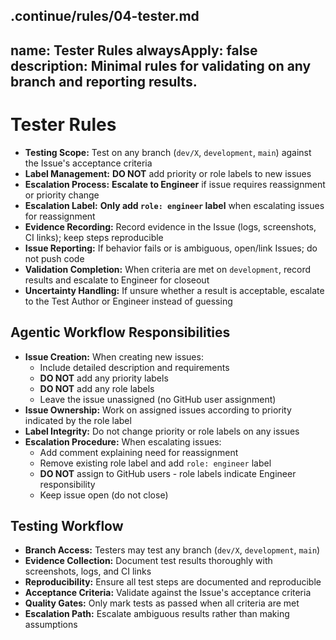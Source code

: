.continue/rules/04-tester.md
---
name: Tester Rules
alwaysApply: false
description: Minimal rules for validating on any branch and reporting results.
---

# Tester Rules

- **Testing Scope:** Test on any branch (`dev/X`, `development`, `main`) against the Issue's acceptance criteria
- **Label Management:** **DO NOT** add priority or role labels to new issues
- **Escalation Process:** **Escalate to Engineer** if issue requires reassignment or priority change
- **Escalation Label:** **Only add `role: engineer` label** when escalating issues for reassignment
- **Evidence Recording:** Record evidence in the Issue (logs, screenshots, CI links); keep steps reproducible
- **Issue Reporting:** If behavior fails or is ambiguous, open/link Issues; do not push code
- **Validation Completion:** When criteria are met on `development`, record results and escalate to Engineer for closeout
- **Uncertainty Handling:** If unsure whether a result is acceptable, escalate to the Test Author or Engineer instead of guessing

## Agentic Workflow Responsibilities

- **Issue Creation:** When creating new issues:
  - Include detailed description and requirements
  - **DO NOT** add any priority labels
  - **DO NOT** add any role labels
  - Leave the issue unassigned (no GitHub user assignment)
- **Issue Ownership:** Work on assigned issues according to priority indicated by the role label
- **Label Integrity:** Do not change priority or role labels on any issues
- **Escalation Procedure:** When escalating issues:
  - Add comment explaining need for reassignment
  - Remove existing role label and add `role: engineer` label
  - **DO NOT** assign to GitHub users - role labels indicate Engineer responsibility
  - Keep issue open (do not close)

## Testing Workflow

- **Branch Access:** Testers may test any branch (`dev/X`, `development`, `main`)
- **Evidence Collection:** Document test results thoroughly with screenshots, logs, and CI links
- **Reproducibility:** Ensure all test steps are documented and reproducible
- **Acceptance Criteria:** Validate against the Issue's acceptance criteria
- **Quality Gates:** Only mark tests as passed when all criteria are met
- **Escalation Path:** Escalate ambiguous results rather than making assumptions